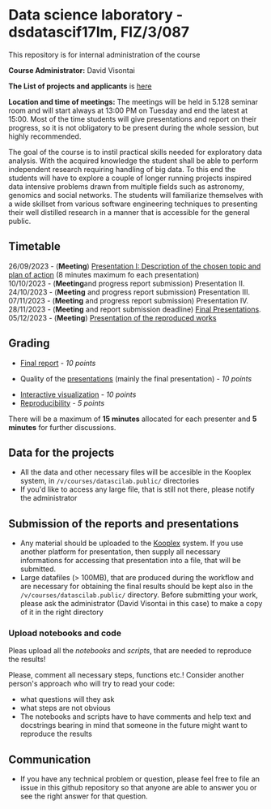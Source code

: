 # Data science laboratory - dsdatascif17lm, FIZ/3/087
  This repository is for internal administration of the course
  
**Course Administrator:** David Visontai

**The List of projects and applicants** is [here](ListOfProjects.md)
  
**Location and time of meetings:** The meetings will be held in 5.128 seminar room and will start always at 13:00 PM on Tuesday and end the latest at 15:00. Most of the time students will give presentations and report on their progress, so it is not obligatory to be present during the whole session, but highly recommended.
  
  The goal of the course is to instil practical skills needed for exploratory data analysis. With the acquired knowledge the student shall be able to perform independent research requiring handling of big data. To this end the students will have to explore a couple of longer running projects inspired data intensive problems drawn from multiple fields such as astronomy, genomics and social networks. The students will familiarize themselves with a wide skillset from various software engineering techniques to presenting their well distilled research in a manner that is accessible for the general public.  
  
## Timetable

26/09/2023 -  (**Meeting**) [ Presentation I: Description of the chosen topic and plan of action](1-Description_Plan.md) (8 minutes maximum fo each presentation) <br>
10/10/2023 -  (**Meeting**and progress report submission) Presentation II.<br> 
24/10/2023 -  (**Meeting** and progress report submission) Presentation III.<br>
07/11/2023 -  (**Meeting** and progress report submission) Presentation IV.<br>
28/11/2023 -  (**Meeting** and report submission deadline) [Final Presentations](#Groups-for-the-final-presentation). 
05/12/2023 - (**Meeting**) [Presentation of the reproduced works](5-ReproducedReport.md)
   
 
## Grading
 * [Final report](2-FormatofReports.md) - *10 points*
 - Quality of the [presentations](3-FormatofPresentations.md) (mainly the final presentation) - *10 points* 
 * [Interactive visualization](4-InteractiveVisualization.md) - *10 points*
 * [Reproducibility](5-ReproducedReport.md) - *5 points*


There will be a maximum of **15 minutes** allocated for each presenter and **5 minutes** for further discussions.


## Data for the projects
 
 * All the data and other necessary files will be accesible in the Kooplex system, in `/v/courses/datascilab.public/` directories
 * If you'd like to access any large file, that is still not there, please notify the administrator
  
## Submission of the reports and presentations
  
 * Any material should be uploaded to the [Kooplex](https://k8plex-edu.elte.hu/) system. If you use another platform for presentation, then supply all necessary informations for accessing that presentation into a file, that will be submitted.
 * Large datafiles (> 100MB), that are produced during the workflow and are necessary for obtaining the final results should be kept also in the `/v/courses/datascilab.public/` directory. Before submitting your work, please ask the administrator (David Visontai in this case) to make a copy of it in the right directory 

### Upload notebooks and code

Pleas upload all the *notebooks* and *scripts*, that are needed to reproduce the results!

Please, comment all necessary steps, functions etc.!
Consider another person's approach who will try to read your code:
* what questions will they ask
* what steps are not obvious 
* The notebooks and scripts have to have comments and help text and docstrings bearing in mind that someone in the future might want to reproduce the results

 
## Communication 
 * If you have any technical problem or question, please feel free to file an issue in this github repository so that anyone are able to answer you or see the right answer for that question.
